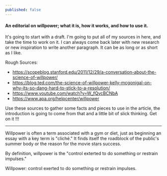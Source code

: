 ```yaml
---
published: false
---
```

####  An editorial on willpower; what it is, how it works, and how to use it. 

It's going to start with a draft. I'm going to put all of my sources in here, and take the time to work on it. I can always come back later with new research or new inspiration to write another paragraph. It can be as long or as short as I like.

Rough Sources:
- https://scopeblog.stanford.edu/2011/12/29/a-conversation-about-the-science-of-willpower/
- https://blog.ted.com/the-science-of-willpower-kelly-mcgonigal-on-why-its-so-dang-hard-to-stick-to-a-resolution/
- https://www.youtube.com/watch?v=W_fQvcBCNbA
- https://www.apa.org/helpcenter/willpower

Use these sources to gather some facts and pieces to use in the article, the introduction is going to come from that and a little bit of slick thinking. Get on it !!!

---

Willpower is often a term associated with a gym or diet, just as beginning an essay with a key term is "cliché." It finds itself the roadblock of the public's summer body or the reason for the movie stars success. 

By definition, willpower is the "control exterted to do something or restrain impulses." 


Willpower:
control exerted to do something or restrain impulses.
